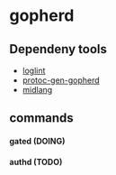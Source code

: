gopherd
=======

## Dependeny tools

* [loglint](https://github.com/gopherd/log/tree/main/cmd/loglint)
* [protoc-gen-gopherd](https://github.com/gopherd/tools/tree/main/cmd/protoc-gen-gopherd)
* [midlang](https://github.com/midlang/mid)

## commands

#### gated (DOING)

#### authd (TODO)
